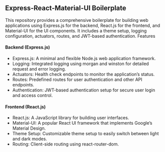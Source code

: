 ## Express-React-Material-UI Boilerplate

This repository provides a comprehensive boilerplate for building web applications using Express.js for the backend, React.js for the frontend, and Material-UI for the UI components. It includes a theme setup, logging configuration, actuators, routes, and JWT-based authentication.
Features

#### Backend (Express.js)
- Express.js: A minimal and flexible Node.js web application framework.
- Logging: Integrated logging using morgan and winston for detailed request and error logging.
- Actuators: Health check endpoints to monitor the application’s status.
- Routes: Predefined routes for user authentication and other API endpoints.
- Authentication: JWT-based authentication setup for secure user login and access control.

#### Frontend (React.js)
- React.js: A JavaScript library for building user interfaces.
- Material-UI: A popular React UI framework that implements Google’s Material Design.
- Theme Setup: Customizable theme setup to easily switch between light and dark modes.
- Routing: Client-side routing using react-router-dom.
